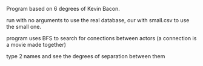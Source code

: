Program based on 6 degrees of Kevin Bacon.

run with no arguments to use the real database, our with small.csv to use the small one.

program uses BFS to search for conections between actors (a connection is a movie made together)

type 2 names and see the degrees of separation between them